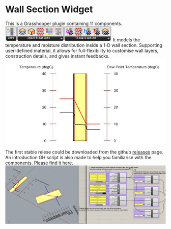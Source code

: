 ﻿# Wall Section Widget
This is a Grasshopper plugin containing 11 components.
![Components](https://github.com/Chengxuan-Li/WallSectionWidget/blob/master/artwork/components.PNG?raw=true)
It models the temperature and moisture distribution inside a 1-D wall section. Supporting user-defined material, it allows for full-flexibility to customise wall layers, construction details, and gives instant feedbacks.
![Snapshot](https://github.com/Chengxuan-Li/WallSectionWidget/blob/master/artwork/snapshot.PNG)
The first stable relese could be downloaded from the github [releases](https://github.com/Chengxuan-Li/WallSectionWidget/releases/tag/v0.1.0) page.
An introduction GH script is also made to help you familiarise with the components. Please find it [here](https://github.com/Chengxuan-Li/WallSectionWidget/raw/master/tests/Introduction%20to%20WallSectionWidget_case%20DIN4108.gh).
![Introduction](https://github.com/Chengxuan-Li/WallSectionWidget/blob/master/artwork/operation.PNG?raw=true)